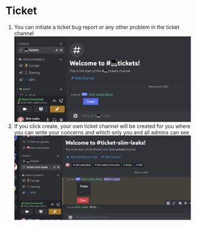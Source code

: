 # Ticket

1. You can initiate a ticket bug report or any other problem in the ticket channel\
   ![](<../.gitbook/assets/Screenshot 2023-03-01 at 10.59.16.png>)
2. If you click create, your own ticket channel will be created for you where you can write your concerns and which only you and all admins can see\
   ![](<../.gitbook/assets/Screenshot 2023-03-01 at 11.06.49.png>)
